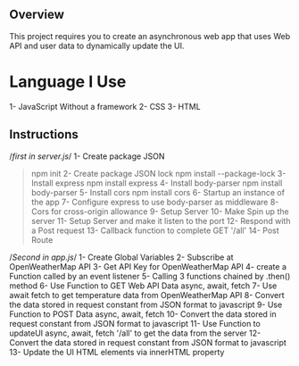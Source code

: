 ## Overview
This project requires you to create an asynchronous web app that uses Web API and user data to dynamically update the UI. 

# Language I Use
1- JavaScript Without a framework
2- CSS
3- HTML

## Instructions
/*first in server.js*/
1- Create package JSON 
> npm init
2- Create package JSON lock
> npm install --package-lock
3- Install express
> npm install express
4- Install body-parser
> npm install body-parser
5- Install cors 
> npm install cors
6- Startup an instance of the app
7- Configure express to use body-parser as middleware
8- Cors for cross-origin allowance
9- Setup Server
10- Make Spin up the server
11- Setup Server and make it listen to the port
12- Respond with a Post request
13- Callback function to complete GET '/all'
14- Post Route

/*Second in app.js*/
1- Create Global Variables
2- Subscribe at OpenWeatherMap API
3- Get API Key for OpenWeatherMap API
4- create a Function called by an event listener
5- Calling 3 functions chained by .then() method
6- Use Function to GET Web API Data async, await, fetch
7- Use await fetch to get temperature data from OpenWeatherMap API
8- Convert the data stored in request constant from JSON format to javascript
9- Use Function to POST Data async, await, fetch
10- Convert the data stored in request constant from JSON format to javascript
11- Use Function to updateUI async, await, fetch '/all' to get the data from the server
12- Convert the data stored in request constant from JSON format to javascript
13- Update the UI HTML elements via innerHTML property